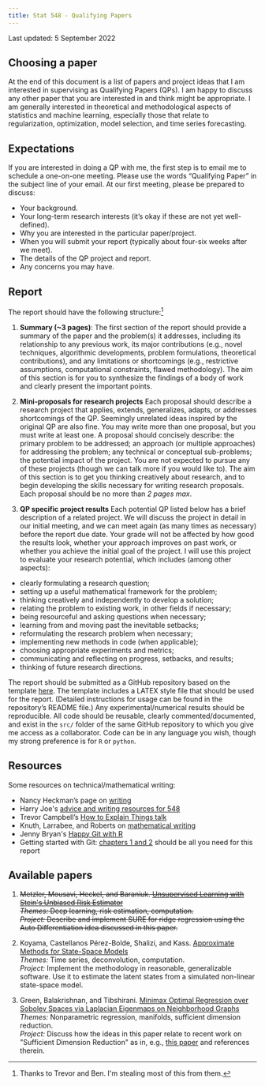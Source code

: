 ```yaml
---
title: Stat 548 - Qualifying Papers
---
```


Last updated: 5 September 2022

## Choosing a paper

At the end of this document is a list of papers and project ideas that I am interested in supervising as Qualifying Papers (QPs). I am happy to discuss any other paper that you are interested in and think might be appropriate. I am generally interested in theoretical and methodological aspects of statistics and machine learning, especially those that relate to regularization, optimization, model selection, and time series forecasting.

## Expectations

If you are interested in doing a QP with me, the first step is to email me to schedule a one-on-one meeting. Please use the words “Qualifying Paper” in the subject line of your email. At our first meeting, please be prepared to discuss:
* Your background.
* Your long-term research interests (it’s okay if these are not yet well-defined).
* Why you are interested in the particular paper/project.
* When you will submit your report (typically about four-six weeks after we meet). 
* The details of the QP project and report.
* Any concerns you may have.

## Report

The report should have the following structure:[^1]

[^1]: Thanks to Trevor and Ben. I'm stealing most of this from them.

1. __Summary (~3 pages)__: The first section of the report should provide a summary of the paper and the problem(s) it addresses, including its relationship to any previous work, its major contributions (e.g., novel techniques, algorithmic developments, problem formulations, theoretical contributions), and any limitations or shortcomings (e.g., restrictive assumptions, computational constraints, flawed methodology). The aim of this section is for you to synthesize the findings of a body of work and clearly present the important points. 

2. __Mini-proposals for research projects__ Each proposal should describe a research project that applies, extends, generalizes, adapts, or addresses shortcomings of the QP. Seemingly unrelated ideas inspired by the original QP are also fine. You may write more than one proposal, but you must write at least one. A proposal should concisely describe: the primary problem to be addressed; an approach (or multiple approaches) for addressing the problem; any technical or conceptual sub-problems; the potential impact of the project. You are not expected to pursue any of these projects (though we can talk more if you would like to). The aim of this section is to get you thinking creatively about research, and to begin developing the skills necessary for writing research proposals. Each proposal should be no more than _2 pages max_.

3. __QP specific project results__ Each potential QP listed below has a brief description of a related project. We will discuss the project in detail in our initial meeting, and we can meet again (as many times as necessary) before the report due date. Your grade will not be affected by how good the results look, whether your approach improves on past work, or whether you achieve the initial goal of the project. I will use this project to evaluate your research potential, which includes (among other aspects):      
  - clearly formulating a research question;
  - setting up a useful mathematical framework for the problem;
  - thinking creatively and independently to develop a solution;
  - relating the problem to existing work, in other fields if necessary; 
  - being resourceful and asking questions when necessary;
  - learning from and moving past the inevitable setbacks;
  - reformulating the research problem when necessary;
  - implementing new methods in code (when applicable);
  - choosing appropriate experiments and metrics;
  - communicating and reflecting on progress, setbacks, and results; 
  - thinking of future research directions.
  
  The report should be submitted as a GitHub repository based on the template [here](https://github.com/dajmcdon/qp-template). The template includes a LATEX style file that should be used for the report. (Detailed instructions for usage can be found in the repository’s README file.) Any experimental/numerical results should be reproducible. All code should be reusable, clearly commented/documented, and exist in the `src/` folder of the same GitHub repository to which you give me access as a collaborator. Code can be in any language you wish, though my strong preference is for `R` or `python`.  


## Resources

Some resources on technical/mathematical writing:

* Nancy Heckman’s page on [writing](http://ugrad.stat.ubc.ca/~nancy/writing/)
* Harry Joe's [advice and writing resources for 548](https://www.stat.ubc.ca/~harry/papers/)
* Trevor Campbell’s [How to Explain Things talk](https://docs.google.com/presentation/d/13vwchlzQAZjjfiI3AiBC_kM-syI6GJKzbuZoLxgy1a4/edit#slide=id.g4fbcbb044c_0_0)
* Knuth, Larrabee, and Roberts on [mathematical writing](http://www.jmlr.org/reviewing-papers/knuth_mathematical_writing.pdf)
* Jenny Bryan's [Happy Git with R](https://happygitwithr.com)
* Getting started with Git: [chapters 1 and 2](https://git-scm.com/book/en/v2) should be all you need for this report


## Available papers

<!---

2020
1. ~~Jahja, Farrow, Rosenfeld, Tibshirani. [Kalman Filter, Sensor Fusion, and Constrained Regression: Equivalences and Insights](https://papers.nips.cc/paper/9475-kalman-filter-sensor-fusion-and-constrained-regression-equivalences-and-insights)~~  
~~_Themes:_ Algorithms, time series, prediction~~  
~~_Project:_ any 1 of the 3 future work ideas described in the discussion section~~

2. ~~Johnson. [A Dynamic Programming Algorithm for the Fused Lasso and L0-Segmentation](https://doi.org/10.1080/10618600.2012.681238)~~  
~~_Themes:_ Algorithms, time series, trend filtering~~  
~~_Project:_ Implement Nick's algorithm for general losses. Compare it with the extended Kalman filter. Describe ways to use it for other estimators with different loss functions.~~

4. ~~Suggala, Prasad, Ravikumar. [Connecting Optimization and Regularization Paths](https://papers.nips.cc/paper/8260-connecting-optimization-and-regularization-paths.pdf)~~  
~~_Themes:_ optimization, regularization, linear models~~  
~~_Project:_ Consider the simple case of ordinary least squares. How might one extend the results here for GD to Proximal GD? What can we say about the lasso path?~~

--->

<!---
2021

1. ~~McHenry. [Computation of a best subset in multivariate analysis](https://www.jstor.org/stable/pdf/2347164.pdf?refreqid=excelsior%3A3ed88713f6d71218db5738d9e3872bad)~~  
~~_Themes:_ multivariate analysis, regression~~  
~~_Project:_ This is a rather old paper that seems to have been lost. And the writing reflects the time period (very short, not necessarily clear). The project is to carefully implement the method and compare it to forward stepwise regression and best-subset selection (as typically implemented in `R`).~~

2. ~~Lapanowski and Gaynanova. [Compressing Large Sample Data for Discriminant Analysis](https://arxiv.org/abs/2005.03858)~~  
~~_Themes:_ classification, compression~~  
~~_Project:_ Replicate the analysis for one of the datasets discussed in the manuscript.~~ 

3. ~~Deledalle. [Estimation of Kullback-Leibler losses for noisy recovery problems within the exponential family](https://projecteuclid.org/euclid.ejs/1503972028)~~  
~~_Themes:_ risk estimation, stat theory~~  
~~_Project:_ Compare and contrast methods of risk estimation for L1-regularized logistic regression. It's likely that reference [45] will be important, but ask me which parts.~~

4. ~~Gibson, Reich, Sheldon. [Real time mechanistic Bayesian forecasts of COVID-19 mortality](https://www.medrxiv.org/content/10.1101/2020.12.22.20248736v2)~~  
~~_Themes:_ epidemic modeling, state space models, time series~~  
~~_Project:_ Implement the model in `R`, preferably as a penalized estimator (rather than Bayesian).~~


5. ~~Schiavi, ..., Daducci. [A new method for accurate in vivo mapping of human brain connections using microstructural and anatomical information](https://advances.sciencemag.org/content/6/31/eaba8245.full)~~  
~~_Themes:_ neuroscience, optimization, regularization, linear models~~  
~~_Project:_ Replicate the results and extend them to more reasonable fibre models.~~

6. ~~Lacotte, Liu, Dobriban, Pilanci. [Optimal Iterative Sketching with the Subsampled Randomized Hadamard Transform](https://arxiv.org/abs/2002.00864)~~  
~~_Themes:_ optimization, statistical theory, compression~~  
~~_Project:_ Consider ways the theoretical results can be applied to other losses/methodologies.~~

--->


1. ~~Metzler, Mousavi, Heckel, and Baraniuk. [Unsupervised Learning with Stein's Unbiased Risk Estimator](https://arxiv.org/abs/1805.10531)~~  
~~_Themes:_ Deep learning, risk estimation, computation.~~  
~~_Project:_ Describe and implement SURE for ridge regression using the Auto Differentiation idea discussed in this paper.~~

2. Koyama, Castellanos Pérez-Bolde, Shalizi, and Kass. [Approximate Methods for State-Space Models](https://www.tandfonline.com/doi/abs/10.1198/jasa.2009.tm08326)  
_Themes:_ Time series, deconvolution, computation.  
_Project:_ Implement the methodology in reasonable, generalizable software. Use it to estimate the latent states from a simulated non-linear state-space model.

3. Green, Balakrishnan, and Tibshirani. [Minimax Optimal Regression over Sobolev Spaces via Laplacian Eigenmaps on Neighborhood Graphs](https://arxiv.org/abs/2111.07394)  
_Themes:_ Nonparametric regression, manifolds, sufficient dimension reduction.  
_Project:_ Discuss how the ideas in this paper relate to recent work on "Sufficient Dimension Reduction" as in, e.g., [this paper](https://arxiv.org/abs/2010.15009) and references therein.




